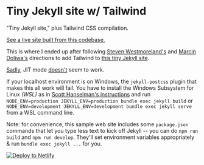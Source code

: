 # Tiny Jekyll site w/ Tailwind

"Tiny Jekyll site," plus Tailwind CSS compilation.

[See a live site built from this codebase.](https://jekylltailwind.netlify.app/)

This is where I ended up after following [Steven Westmoreland's](https://stevenwestmoreland.com/2021/01/using-tailwind-css-with-jekyll.html) and [Marcin Doliwa's](https://mdoliwa.com/articles/how-to-setup-jekyll-with-tailwind-css) directions to add Tailwind to [this tiny Jekyll site](https://github.com/kkgthb/web-site-jekyll-01-tiny).

[Sadly](https://github.com/mhanberg/jekyll-postcss/issues/22), JIT mode [doesn't](https://github.com/tailwindlabs/tailwindcss-jit/issues/41) seem to work.

If your localhost environment is on Windows, the `jekyll-postcss` plugin that makes this all work will fail.  You have to install the Windows Subsystem for Linux _(WSL)_ as in [Scott Hanselman's instructions](https://www.hanselman.com/blog/ruby-on-rails-on-windows-is-not-just-possible-its-fabulous-using-wsl2-and-vs-code) and run `NODE_ENV=production JEKYLL_ENV=production bundle exec jekyll build` or `NODE_ENV=development JEKYLL_ENV=development bundle exec jekyll serve` from a WSL command line.

Note:  for convenience, this sample web site includes some `package.json` commands that let you type less text to kick off Jekyll -- you can do `npm run build` and `npm run develop`.  They'll set environment variables appropriately & run `bundle exec jekyll ...` for you.

<a href="https://app.netlify.com/start/deploy?repository=https://github.com/kkgthb/web-site-jekyll-02-tailwind-tiny"><img src="https://www.netlify.com/img/deploy/button.svg" title="Deploy to Netlify"></a>